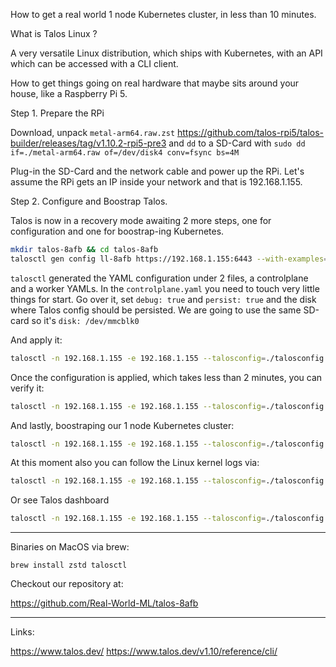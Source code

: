 How to get a real world 1 node Kubernetes cluster, in less than 10 minutes.

What is Talos Linux ?

A very versatile Linux distribution, which ships with Kubernetes, with an API which can be accessed with a CLI client.

How to get things going on real hardware that maybe sits around your house, like a Raspberry Pi 5. 

Step 1. Prepare the RPi

Download, unpack ```metal-arm64.raw.zst``` https://github.com/talos-rpi5/talos-builder/releases/tag/v1.10.2-rpi5-pre3 and ```dd``` to a SD-Card with ```sudo dd if=./metal-arm64.raw of=/dev/disk4 conv=fsync bs=4M```

Plug-in the SD-Card and the network cable and power up the RPi. 
Let's assume the RPi gets an IP inside your network and that is 192.168.1.155.

Step 2. Configure and Boostrap Talos.

Talos is now in a recovery mode awaiting 2 more steps, one for configuration and one for boostrap-ing Kubernetes. 

```sh
mkdir talos-8afb && cd talos-8afb
talosctl gen config ll-8afb https://192.168.1.155:6443 --with-examples=false --with-docs=false
```

```talosctl``` generated the YAML configuration under 2 files, a controlplane and a worker YAMLs.
In the ```controlplane.yaml``` you need to touch very little things for start. Go over it, set ```debug: true``` and ```persist: true``` and the disk where Talos config should be persisted.
We are going to use the same SD-card so it's ```disk: /dev/mmcblk0```

And apply it:

```sh
talosctl -n 192.168.1.155 -e 192.168.1.155 --talosconfig=./talosconfig apply-config -f ./controlplane.yaml --insecure
```

Once the configuration is applied, which takes less than 2 minutes, you can verify it:

```sh
talosctl -n 192.168.1.155 -e 192.168.1.155 --talosconfig=./talosconfig version
```

And lastly, boostraping our 1 node Kubernetes cluster: 

```sh
talosctl -n 192.168.1.155 -e 192.168.1.155 --talosconfig=./talosconfig bootstap
```

At this moment also you can follow the Linux kernel logs via: 

```sh
talosctl -n 192.168.1.155 -e 192.168.1.155 --talosconfig=./talosconfig dmesg -f 
```

Or see Talos dashboard

```sh
talosctl -n 192.168.1.155 -e 192.168.1.155 --talosconfig=./talosconfig dashboard  
```

---

Binaries on MacOS via brew:

```
brew install zstd talosctl
```

Checkout our repository at: 

https://github.com/Real-World-ML/talos-8afb

---

Links:

https://www.talos.dev/
https://www.talos.dev/v1.10/reference/cli/